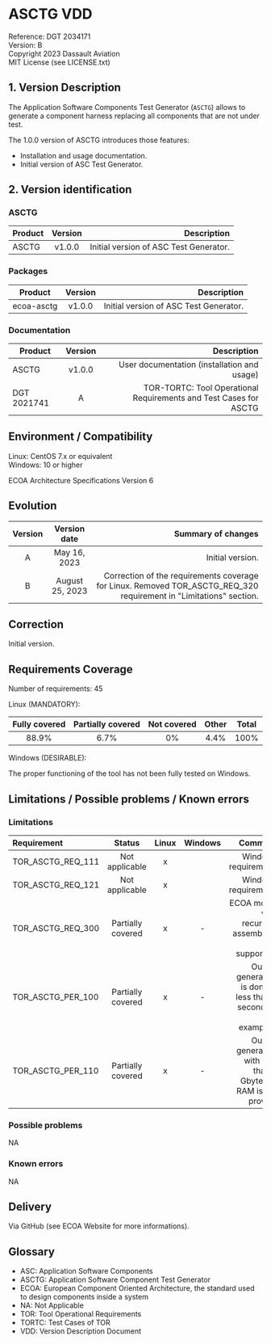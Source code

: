 # ASCTG VDD

Reference: DGT 2034171  
Version: B  
Copyright 2023 Dassault Aviation  
MIT License (see LICENSE.txt)

## 1. Version Description

The Application Software Components Test Generator (`ASCTG`) allows to
generate a component harness replacing all components that are not under test.

The 1.0.0 version of ASCTG introduces those features:
* Installation and usage documentation.
* Initial version of ASC Test Generator.

## 2. Version identification
### ASCTG

|Product|Version|Description|
|-------|:-----:|----------:|
|ASCTG|v1.0.0|Initial version of ASC Test Generator.|

### Packages

|Product|Version|Description|
|-------|:-----:|----------:|
|ecoa-asctg|v1.0.0|Initial version of ASC Test Generator.|

### Documentation

|Product|Version|Description|
|-------|:-----:|----------:|
|ASCTG|v1.0.0|User documentation (installation and usage)|
|DGT 2021741|A|TOR-TORTC: Tool Operational Requirements and Test Cases for ASCTG|

## Environment / Compatibility

Linux: CentOS 7.x or equivalent  
Windows: 10 or higher

ECOA Architecture Specifications Version 6

## Evolution

|Version|Version date|Summary of changes|
|:-----:|:----------:|-----------------:|
|A|May 16, 2023|Initial version.|
|B|August 25, 2023|Correction of the requirements coverage for Linux. Removed TOR_ASCTG_REQ_320 requirement in "Limitations" section.|

## Correction

Initial version.

## Requirements Coverage

Number of requirements: 45

Linux (MANDATORY):

|Fully covered|Partially covered|Not covered|Other|Total|
|:-----------:|:---------------:|:---------:|:---:|:---:|
|88.9%|6.7%|0%|4.4%|100%|

Windows (DESIRABLE):

The proper functioning of the tool has not been fully tested on Windows.

## Limitations / Possible problems / Known errors

### Limitations

|Requirement|Status|Linux|Windows|Comment|
|:----------|:----:|:---:|:-----:|------:|
|TOR_ASCTG_REQ_111|Not applicable|x||Windows requirement.|
|TOR_ASCTG_REQ_121|Not applicable|x||Windows requirement.|
|TOR_ASCTG_REQ_300|Partially covered|x|-|ECOA model with recursive assembly is not supported.|
|TOR_ASCTG_PER_100|Partially covered|x|-|Output generation is done in less than 1 second on our examples.|
|TOR_ASCTG_PER_110|Partially covered|x|-|Output generation with less than 2 Gbytes of RAM is not proved.|

### Possible problems

NA

### Known errors

NA

## Delivery

Via GitHub (see ECOA Website for more informations).

## Glossary

* ASC: Application Software Components
* ASCTG: Application Software Component Test Generator
* ECOA: European Component Oriented Architecture, the standard used to design components inside a system
* NA: Not Applicable
* TOR: Tool Operational Requirements
* TORTC: Test Cases of TOR
* VDD: Version Description Document
